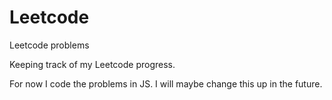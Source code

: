 # Leetcode
Leetcode problems 

Keeping track of my Leetcode progress. 

For now I code the problems in JS. I will maybe change this up in the future.